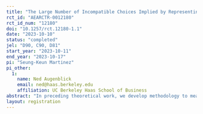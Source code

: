 ```yaml
---
title: "The Large Number of Incompatible Choices Implied by Representing Risk Preference Through Curvature"
rct_id: "AEARCTR-0012180"
rct_id_num: "12180"
doi: "10.1257/rct.12180-1.1"
date: "2023-10-10"
status: "completed"
jel: "D90, C90, D81"
start_year: "2023-10-11"
end_year: "2023-10-17"
pi: "Seung-Keun Martinez"
pi_other:
  1:
    name: Ned Augenblick
    email: ned@haas.berkeley.edu
    affiliation: UC Berkeley Haas School of Business
abstract: "In preceding theoretical work, we develop methodology to measure the implied (expected) utility curvature from choices over objective lotteries. In this incentivized survey, we study the consistency of implied utility curvature over simple objective lotteries. "
layout: registration
---
```


